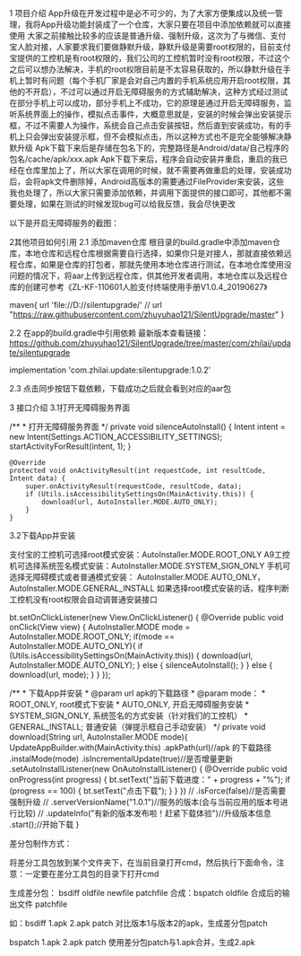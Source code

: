 1 项目介绍
App升级在开发过程中是必不可少的，为了大家方便集成以及统一管理，我将App升级功能封装成了一个仓库，大家只要在项目中添加依赖就可以直接使用
大家之前接触比较多的应该是普通升级、强制升级，这次为了与微信、支付宝人脸对接，人家要求我们要做静默升级，静默升级是需要root权限的，目前支付宝提供的工控机是有root权限的，我们公司的工控机暂时没有root权限，不过这个之后可以想办法解决，手机的root权限目前是不太容易获取的，所以静默升级在手机上暂时有问题（每个手机厂家是会对自己内置的手机系统应用开启root权限，其他的不开启），不过可以通过开启无障碍服务的方式辅助解决，这种方式经过测试在部分手机上可以成功，部分手机上不成功，它的原理是通过开启无障碍服务，监听系统界面上的操作，模拟点击事件，大概意思就是，安装的时候会弹出安装提示框，不过不需要人为操作，系统会自己点击安装按钮，然后直到安装成功，有的手机上只会弹出安装提示框，但不会模拟点击，所以这种方式也不是完全能够解决静默升级
Apk下载下来后是存储在包名下的，完整路径是Android/data/自己程序的包名/cache/apk/xxx.apk
Apk下载下来后，程序会自动安装并重启，重启的我已经在仓库里加上了，所以大家在调用的时候，就不需要再做重启的处理，安装成功后，会将apk文件删除掉，Android高版本的需要通过FileProvider来安装，这些我也处理了，所以大家只需要添加依赖，并调用下面提供的接口即可，其他都不需要处理，如果在测试的时候发现bug可以给我反馈，我会尽快更改

以下是开启无障碍服务的截图：



2其他项目如何引用
2.1 添加maven仓库
根目录的build.gradle中添加maven仓库，本地仓库和远程仓库根据需要自行选择，如果你只是对接人，那就直接依赖远程仓库，如果是仓库的打包者，那就先使用本地仓库进行测试，在本地仓库使用没问题的情况下，将aar上传到远程仓库，供其他开发者调用，本地仓库以及远程仓库的创建可参考《ZL-KF-110601人脸支付终端使用手册V1.0.4_20190627》

maven{
    url 'file://D://silentupgrade/'
    // url "https://raw.githubusercontent.com/zhuyuhao121/SilentUpgrade/master"
}

2.2 在app的build.gradle中引用依赖
最新版本查看链接：
https://github.com/zhuyuhao121/SilentUpgrade/tree/master/com/zhilai/update/silentupgrade

implementation 'com.zhilai.update:silentupgrade:1.0.2'

2.3 点击同步按钮下载依赖，下载成功之后就会看到对应的aar包

3 接口介绍
3.1打开无障碍服务界面



/**
     * 打开无障碍服务界面
     */
    private void silenceAutoInstall() {
        Intent intent = new Intent(Settings.ACTION_ACCESSIBILITY_SETTINGS);
        startActivityForResult(intent, 1);
    }

    @Override
    protected void onActivityResult(int requestCode, int resultCode, Intent data) {
        super.onActivityResult(requestCode, resultCode, data);
        if (Utils.isAccessibilitySettingsOn(MainActivity.this)) {
            download(url, AutoInstaller.MODE.AUTO_ONLY);
        }
    }

3.2下载App并安装

支付宝的工控机可选择root模式安装：AutoInstaller.MODE.ROOT_ONLY
A9工控机可选择系统签名模式安装：AutoInstaller.MODE.SYSTEM_SIGN_ONLY
手机可选择无障碍模式或者普通模式安装：
AutoInstaller.MODE.AUTO_ONLY，AutoInstaller.MODE.GENERAL_INSTALL
如果选择root模式安装的话，程序判断工控机没有root权限会自动调普通安装接口


bt.setOnClickListener(new View.OnClickListener() {
    @Override
    public void onClick(View view) {
        AutoInstaller.MODE mode = AutoInstaller.MODE.ROOT_ONLY;
            if(mode == AutoInstaller.MODE.AUTO_ONLY){
                if (Utils.isAccessibilitySettingsOn(MainActivity.this)) {
                    download(url, AutoInstaller.MODE.AUTO_ONLY);
                } else {
                    silenceAutoInstall();
                }
            } else {
                download(url, mode);
            }
    }
});


/**
     * 下载App并安装
     * @param url  apk的下载路径
     * @param mode：
     * ROOT_ONLY, root模式下安装
     * AUTO_ONLY, 开启无障碍服务安装
     * SYSTEM_SIGN_ONLY, 系统签名的方式安装（针对我们的工控机）
     * GENERAL_INSTALL; 普通安装（弹提示框自己手动安装）
     */
    private void download(String url, AutoInstaller.MODE mode){
        UpdateAppBuilder.with(MainActivity.this)
            .apkPath(url)//apk 的下载路径
            .instalMode(mode)
            .isIncrementalUpdate(true)//是否增量更新
            .setAutoInstallListener(new OnAutoInstallListener() {
                @Override
                public void onProgress(int progress) {
                    bt.setText("当前下载进度：" + progress + "%");
                    if (progress == 100) {
                        bt.setText("点击下载");
                    }
                }
            })
    //                        .isForce(false)//是否需要强制升级
    //                        .serverVersionName("1.0.1")//服务的版本(会与当前应用的版本号进行比较)
    //                        .updateInfo("有新的版本发布啦！赶紧下载体验")//升级版本信息
            .start();//开始下载
    }


差分包制作方式：

将差分工具包放到某个文件夹下，在当前目录打开cmd，然后执行下面命令，注意：一定要在差分工具包的目录下打开cmd

生成差分包： bsdiff oldfile newfile patchfile
合成：bspatch oldfile 合成后的输出文件 patchfile

如：bsdiff 1.apk 2.apk patch
对比版本1与版本2的apk，生成差分包patch

bspatch 1.apk 2.apk patch
使用差分包patch与1.apk合并，生成2.apk